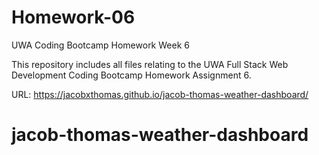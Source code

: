 # Homework-06

UWA Coding Bootcamp Homework Week 6

This repository includes all files relating to the UWA Full Stack Web Development Coding Bootcamp Homework Assignment 6.

URL: https://jacobxthomas.github.io/jacob-thomas-weather-dashboard/


# jacob-thomas-weather-dashboard
